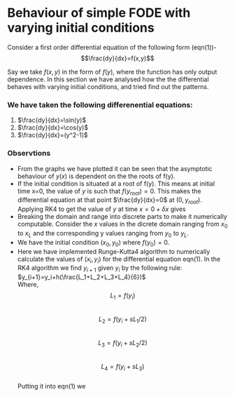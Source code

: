 # Behaviour of simple FODE with varying initial conditions
Consider a first order differential equation of the following form (eqn(1))-
$$\frac{dy}{dx}=f(x,y)$$

Say we take $f(x,y)$ in the form of $f(y)$, where the function has only output dependence.
In this section we have analysed how the the differential behaves with varying initial conditions, and tried find out the patterns.

### We have taken the following differenential equations:
1. $\frac{dy}{dx}=\sin(y)$
2. $\frac{dy}{dx}=\cos(y)$
3. $\frac{dy}{dx}=(y^2-1)$

### Observtions
- From the graphs we have plotted it can be seen that the asymptotic behaviour of $y(x)$ is dependent on the the roots of f(y).
- If the initial condition is situated at a root of f(y). This means at initial time x=0, the value of $y$ is such that $f(y_{root})=0$. This makes the differential equation at that point $\frac{dy}{dx}=0$ at $(0,y_{root})$. Applying RK4 to get the value of $y$ at time $x=0+\delta x$ gives 
- Breaking the domain and range into discrete parts to make it numerically computable. Consider the $x$ values in the dicrete domain ranging from $x_0$ to $x_L$ and the corresponding y values ranging from $y_0$ to $y_L$.
- We have the initial condition $(x_0,y_0)$ where $f(y_0)=0$. 
- Here we have implemented Runge-Kutta4 algorithm to numerically calculate the values of $(x_i,y_i)$ for the differential equation eqn(1). In the RK4 algorithm we find $y_{i+1}$ given $y_i$ by the following rule: <br />
$y_{i+1}=y_i+h(\frac{L_1+L_2+L_3+L_4}{6})$<br />
Where, <br />
$$L_1=f(y_i)$$ <br />
$$L_2=f(y_i+sL_1/2)$$ <br />
$$L_3=f(y_i+sL_2/2)$$ <br />
$$L_4=f(y_i+sL_3)$$ <br />
Putting it into eqn(1) we 